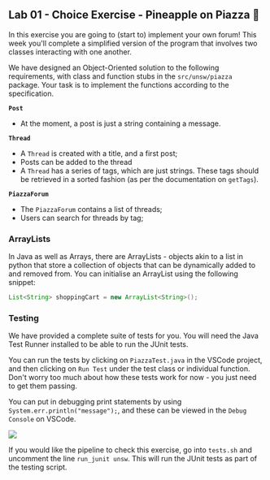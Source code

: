 ## Lab 01 - Choice Exercise - Pineapple on Piazza 🍕

In this exercise you are going to (start to) implement your own forum! This week you'll complete a simplified version of the program that involves two classes interacting with one another.

We have designed an Object-Oriented solution to the following requirements, with class and function stubs in the `src/unsw/piazza` package. Your task is to implement the functions according to the specification.

**`Post`**

* At the moment, a post is just a string containing a message.

**`Thread`**

* A `Thread` is created with a title, and a first post;
* Posts can be added to the thread
* A `Thread` has a series of tags, which are just strings.  These tags should be retrieved in a sorted fashion (as per the documentation on `getTags`).

**`PiazzaForum`**

* The `PiazzaForum` contains a list of threads;
* Users can search for threads by tag;

### ArrayLists

In Java as well as Arrays, there are ArrayLists - objects akin to a list in python that store a collection of objects that can be dynamically added to and removed from. You can initialise an ArrayList using the following snippet:

```java
List<String> shoppingCart = new ArrayList<String>();
```

### Testing

We have provided a complete suite of tests for you. You will need the Java Test Runner installed to be able to run the JUnit tests.

You can run the tests by clicking on `PiazzaTest.java` in the VSCode project, and then clicking on `Run Test` under the test class or individual function. Don't worry too much about how these tests work for now - you just need to get them passing.

You can put in debugging print statements by using `System.err.println("message");`, and these can be viewed in the `Debug Console` on VSCode.

<img src="imgs/junit.png" />

If you would like the pipeline to check this exercise, go into `tests.sh` and uncomment the line `run_junit unsw`. This will run the JUnit tests as part of the testing script.
